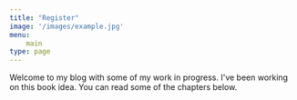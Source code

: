 ```yaml
---
title: "Register"
image: '/images/example.jpg'
menu:
    main
type: page
---
```

Welcome to my blog with some of my work in progress. I've been working on this book idea. You can read some of the chapters below.
